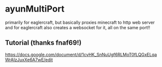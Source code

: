 # ayunMultiPort
primarily for eaglercraft, but basically proxies minecraft to http web server and for eaglercraft also creates a websocket for it, all on the same port!!

## Tutorial (thanks fnaf69!)
https://docs.google.com/document/d/1cvHK_SnNuUgf6RLMoT0fLQGxELqaWrAIzJuxXe6A7wE/edit
